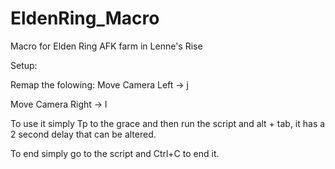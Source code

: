 # EldenRing_Macro
Macro for Elden Ring AFK farm in Lenne's Rise

Setup:

  Remap the folowing:
  Move Camera Left   -> j
  
  Move Camera Right  -> l
  
  To use it simply Tp to the grace and then run the script and alt + tab, it has a 2 second delay that can be altered.
  
  To end simply go to the script and Ctrl+C to end it.

